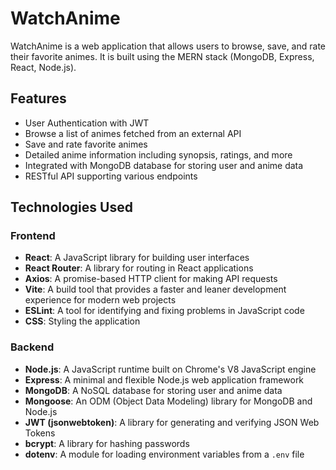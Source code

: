 # WatchAnime

WatchAnime is a web application that allows users to browse, save, and rate their favorite animes. It is built using the MERN stack (MongoDB, Express, React, Node.js).

## Features

- User Authentication with JWT
- Browse a list of animes fetched from an external API
- Save and rate favorite animes
- Detailed anime information including synopsis, ratings, and more
- Integrated with MongoDB database for storing user and anime data
- RESTful API supporting various endpoints

## Technologies Used

### Frontend

- **React**: A JavaScript library for building user interfaces
- **React Router**: A library for routing in React applications
- **Axios**: A promise-based HTTP client for making API requests
- **Vite**: A build tool that provides a faster and leaner development experience for modern web projects
- **ESLint**: A tool for identifying and fixing problems in JavaScript code
- **CSS**: Styling the application

### Backend

- **Node.js**: A JavaScript runtime built on Chrome's V8 JavaScript engine
- **Express**: A minimal and flexible Node.js web application framework
- **MongoDB**: A NoSQL database for storing user and anime data
- **Mongoose**: An ODM (Object Data Modeling) library for MongoDB and Node.js
- **JWT (jsonwebtoken)**: A library for generating and verifying JSON Web Tokens
- **bcrypt**: A library for hashing passwords
- **dotenv**: A module for loading environment variables from a `.env` file